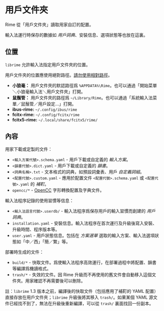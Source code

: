 # 用戶文件夾

Rime 從「用戶文件夾」讀取用家自訂的配置。

輸入法運行時保存的數據如 *用戶詞典*、安裝信息、選項狀態等也放在這裏。

## 位置

`librime` 允許輸入法指定用戶文件夾的位置。

用戶文件夾的位置應使用絕對路徑。[請勿使用相對路徑](https://github.com/rime/weasel/issues/563)。

- **小狼毫：** 用戶文件夾的默認路徑爲 `%APPDATA%\Rime`。也可以通過「開始菜單＼小狼毫輸入法＼用戶文件夾」打開。
- **鼠鬚管：** 用戶文件夾的路徑爲 `~/Library/Rime`。也可以通過「系統輸入法菜單／鼠鬚管／用戶設定…」打開。
- **ibus-rime:** `~/.config/ibus/rime`
- **fcitx-rime:** `~/.config/fcitx/rime`
- **fcitx5-rime:** `~/.local/share/fcitx5/rime/`

## 內容

用家下載或定製的文件：

- `<輸入方案代號>.schema.yaml` - 用戶下載或自定義的 *輸入方案*。
- `<韻書代號>.dict.yaml` - 用戶下載或自定義的 *韻書*。
- `<詞典名稱>.txt` - 文本格式的詞典，如預設詞彙表、用戶 *自定義詞組*。
- `<配置代號>.custom.yaml` - 應用於配置文件 `<配置代號>.schema.yaml` 或 `<配置代號>.yaml` 的 *補靪*。
- `opencc/*` - [OpenCC](https://github.com/BYVoid/OpenCC) 字形轉換配置及字典文件。

輸入法程序記錄的使用習慣等信息：

- `<輸入法語言代號>.userdb/` - 輸入法程序爲保存用戶的輸入習慣而創建的 *用戶詞典*。
- `installation.yaml` - 安裝信息。輸入法程序在首次運行及升級後寫入安裝、升級時間、程序版本等。
- `user.yaml` - 用戶狀態信息。包括在 *方案選單* 選取的輸入方案、輸入法選項狀態如「中／西」「簡／繁」等。

部署時生成的文件：

- `build/*` - 快取文件。爲使輸入法程序高效運行，在部署過程中將配置、韻書等編譯爲機讀格式。
- `trash/*` - 失效的文件。因 Rime 升級而不再使用的舊文件會自動移入這個文件夾。用家確認不再需要後可以刪除。

註：`librime` 1.3 版本之前，編譯後的快取文件（包括應用了補靪的 YAML 配置）直接存放在用戶文件夾；`librime` 升級後將其移入 `trash/`。如果某個 YAML 源文件已經找不到了，無法在升級後重新編譯，可以從 `trash/` 裏面找回一份副本。